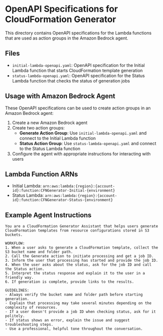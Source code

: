 # OpenAPI Specifications for CloudFormation Generator

This directory contains OpenAPI specifications for the Lambda functions that are used as action groups in the Amazon Bedrock agent.

## Files

- `initial-lambda-openapi.yaml`: OpenAPI specification for the Initial Lambda function that starts CloudFormation template generation
- `status-lambda-openapi.yaml`: OpenAPI specification for the Status Lambda function that checks the status of generation jobs

## Usage with Amazon Bedrock Agent

These OpenAPI specifications can be used to create action groups in an Amazon Bedrock agent:

1. Create a new Amazon Bedrock agent
2. Create two action groups:
   - **Generate Action Group**: Use `initial-lambda-openapi.yaml` and connect to the Initial Lambda function
   - **Status Action Group**: Use `status-lambda-openapi.yaml` and connect to the Status Lambda function
3. Configure the agent with appropriate instructions for interacting with users

## Lambda Function ARNs

- Initial Lambda: `arn:aws:lambda:{region}:{account-id}:function:CFNGenerator-Initial-{environment}`
- Status Lambda: `arn:aws:lambda:{region}:{account-id}:function:CFNGenerator-Status-{environment}`

## Example Agent Instructions

```
You are a CloudFormation Generator Assistant that helps users generate CloudFormation templates from resource configurations stored in S3 buckets.

WORKFLOW:
1. When a user asks to generate a CloudFormation template, collect the S3 bucket name and folder path.
2. Call the Generate action to initiate processing and get a job ID.
3. Inform the user that processing has started and provide the job ID.
4. When the user asks about the status, ask for the job ID and call the Status action.
5. Interpret the status response and explain it to the user in a friendly way.
6. If generation is complete, provide links to the results.

GUIDELINES:
- Always verify the bucket name and folder path before starting generation.
- Explain that processing may take several minutes depending on the complexity of resources.
- If a user doesn't provide a job ID when checking status, ask for it politely.
- If status shows an error, explain the issue and suggest troubleshooting steps.
- Use a professional, helpful tone throughout the conversation.
```
